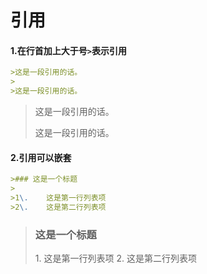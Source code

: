# 引用

#### 1\.在行首加上大于号`>`表示引用

```markdown
>这是一段引用的话。
>
>这是一段引用的话。
```

> 这是一段引用的话。
>
> 这是一段引用的话。

#### 2\.引用可以嵌套

```markdown
>### 这是一个标题
>
>1\.	这是第一行列表项
>2\.	这是第二行列表项
```

>### 这是一个标题
>
>1\.	这是第一行列表项
>2\.	这是第二行列表项

